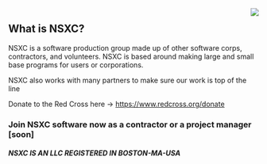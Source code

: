 <img align="right" src="https://github-readme-stats.vercel.app/api/top-langs/?username=NSXC&theme=tokyonight">


## What is NSXC?

NSXC is a software production group made up of other software corps, contractors, and volunteers. NSXC is based around making large and small base programs for users or corporations. 

NSXC also works with many partners to make sure our work is top of the line

Donate to the Red Cross here -> https://www.redcross.org/donate


### Join NSXC software now as a contractor or a project manager [soon] 

##### NSXC IS AN LLC REGISTERED IN BOSTON-MA-USA 


